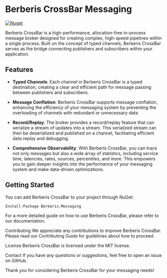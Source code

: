 # Berberis CrossBar Messaging

[![Nuget](https://img.shields.io/nuget/v/Berberis.Messaging)](https://www.nuget.org/packages/Berberis.Messaging/)

Berberis CrossBar is a high-performance, allocation-free in-process message broker designed for creating complex, high-speed pipelines within a single process. Built on the concept of typed channels, Berberis CrossBar serves as the bridge connecting publishers and subscribers within your application.

## Features

- **Typed Channels**: Each channel in Berberis CrossBar is a typed destination, creating a clear and efficient path for message passing between publishers and subscribers.

- **Message Conflation**: Berberis CrossBar supports message conflation, enhancing the efficiency of your messaging system by preventing the overloading of channels with redundant or unnecessary data.

- **Record/Replay**: The broker provides a record/replay feature that can serialize a stream of updates into a stream. This serialized stream can then be deserialized and published on a channel, facilitating efficient data replay and debugging.

- **Comprehensive Observability**: With Berberis CrossBar, you can trace not only messages but also a wide array of statistics, including service time, latencies, rates, sources, percentiles, and more. This empowers you to gain deeper insights into the performance of your messaging system and make data-driven optimizations.

## Getting Started

You can add Berberis CrossBar to your project through NuGet:

```sh
Install-Package Berberis.Messaging
```

For a more detailed guide on how to use Berberis CrossBar, please refer to our documentation.

Contributing
We appreciate any contributions to improve Berberis CrossBar. Please read our Contributing Guide for guidelines about how to proceed.

License
Berberis CrossBar is licensed under the MIT license.

Contact
If you have any questions or suggestions, feel free to open an issue on GitHub.

Thank you for considering Berberis CrossBar for your messaging needs!